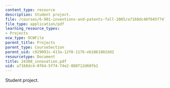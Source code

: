 ```yaml
---
content_type: resource
description: Student project.
file: /courses/6-901-inventions-and-patents-fall-2005/a7168dc40f645f7474e2880712d60fb1_24308_innovation.pdf
file_type: application/pdf
learning_resource_types:
- Projects
ocw_type: OCWFile
parent_title: Projects
parent_type: CourseSection
parent_uid: c929091c-413a-12f0-1176-eb1861802dd2
resourcetype: Document
title: 24308_innovation.pdf
uid: a7168dc4-0f64-5f74-74e2-880712d60fb1
---
```

Student project.

